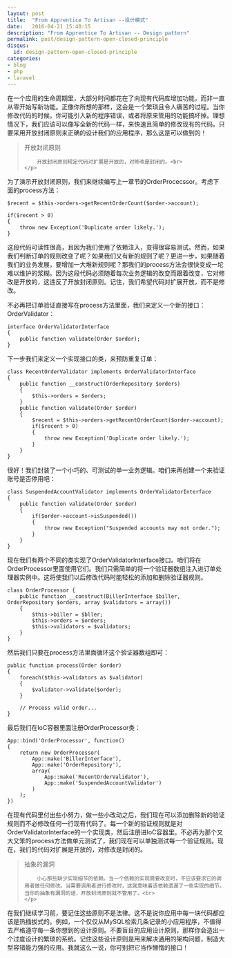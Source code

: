 ```yaml
---
layout: post
title:  "From Apprentice To Artisan --设计模式"
date:   2016-04-21 15:40:15
description: "From Apprentice To Artisan -- Design pattern"
permalink: post/design-pattern-open-closed-principle
disqus:
  id: design-pattern-open-closed-principle
categories:
- blog
- php
- laravel
---
```


在一个应用的生命周期里，大部分时间都花在了向现有代码库增加功能，而非一直从零开始写新功能。正像你所想的那样，这会是一个繁琐且令人痛苦的过程。当你修改代码的时候，你可能引入新的程序错误，或者将原来管用的功能搞坏掉。理想情况下，我们应该可以像写全新的代码一样，来快速且简单的修改现有的代码。只要采用开放封闭原则来正确的设计我们的应用程序，那么这是可以做到的！<br>


<blockquote>
	<p>
		开放封闭原则<br>

		开放封闭原则规定代码对扩展是开放的，对修改是封闭的。<br>
	</p>
</blockquote>

为了演示开放封闭原则，我们来继续编写上一章节的OrderProcecssor。考虑下面的process方法：<br>

```
$recent = $this->orders->getRecentOrderCount($order->account);

if($recent > 0)
{
    throw new Exception('Duplicate order likely.');
}
```

这段代码可读性很高，且因为我们使用了依赖注入，变得很容易测试。然而，如果我们判断订单的规则改变了呢？如果我们又有新的规则了呢？更进一步，如果随着我们的业务发展，要增加一大堆新规则呢？那我们的process方法会很快变成一坨难以维护的浆糊。因为这段代码必须随着每次业务逻辑的改变而跟着改变，它对修改是开放的，这违反了开放封闭原则。记住，我们希望代码对扩展开放，而不是修改。<br>

不必再把订单验证直接写在process方法里面，我们来定义一个新的接口：OrderValidator：<br>

```
interface OrderValidatorInterface 
{
    public function validate(Order $order);
}
```

下一步我们来定义一个实现接口的类，来预防重复订单：<br>

```
class RecentOrderValidator implements OrderValidatorInterface 
{
    public function __construct(OrderRepository $orders)
    {
        $this->orders = $orders;
    }
    public function validate(Order $order)
    {
        $recent = $this->orders->getRecentOrderCount($order->account);
        if($recent > 0)
        {
            throw new Exception('Duplicate order likely.');
        }
    }
}
```

很好！我们封装了一个小巧的、可测试的单一业务逻辑。咱们来再创建一个来验证账号是否停用吧：<br>

```
class SuspendedAccountValidator implements OrderValidatorInterface 
{
    public function validate(Order $order)
    {
        if($order->account->isSuspended())
        {
            throw new Exception("Suspended accounts may not order.");
        }
    }
}
```

现在我们有两个不同的类实现了OrderValidatorInterface接口。咱们将在OrderProcessor里面使用它们。我们只需简单的将一个验证器数组注入进订单处理器实例中。这将使我们以后修改代码时能轻松的添加和删除验证器规则。<br>

```
class OrderProcessor {
    public function __construct(BillerInterface $biller, OrderRepository $orders, array $validators = array())
    {
        $this->biller = $bller;
        $this->orders = $orders;
        $this->validators = $validators;
    }
}
```

然后我们只要在process方法里面循环这个验证器数组即可：<br>

```
public function process(Order $order)
{
    foreach($this->validators as $validator)
    {
        $validator->validate($order);
    }

    // Process valid order...
}
```

最后我们在IoC容器里面注册OrderProcessor类：<br>

```
App::bind('OrderProcessor', function()
{
    return new OrderProcessor(
        App::make('BillerInterface'),
        App::make('OrderRepository'),
        array(
            App::make('RecentOrderValidator'),
            App::make('SuspendedAccountValidator')
        )
    );
})
```

在现有代码里付出些小努力，做一些小改动之后，我们现在可以添加删除新的验证规则而不必修改任何一行现有代码了。每一个新的验证规则就是对OrderValidatorInterface的一个实现类，然后注册进IoC容器里。不必再为那个又大又笨的process方法做单元测试了，我们现在可以单独测试每一个验证规则。现在，我们的代码对扩展是开放的，对修改是封闭的。<br>

<blockquote>
	<p>
		抽象的漏洞<br>

		小心那些缺少实现细节的依赖。当一个依赖的实现需要改变时，不应该要求它的调用者做任何修改。当需要调用者进行修改时，这就意味着该依赖遗漏了一些实现的细节。当你的抽象有漏洞的话，开放封闭原则就不管用了。<br>
	</p>
</blockquote>

在我们继续学习前，要记住这些原则不是法律。这不是说你应用中每一块代码都应该是热插拔式的。例如，一个仅仅从MySQL检索几条记录的小应用程序，不值得去严格遵守每一条你想到的设计原则。不要盲目的应用设计原则，那样你会造出一个过度设计的繁琐的系统。记住这些设计原则是用来解决通用的架构问题，制造大型容错能力强的应用。我就这么一说，你可别把它当作懒惰的接口！<br>